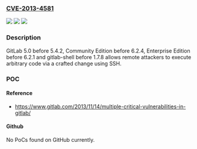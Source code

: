 ### [CVE-2013-4581](https://cve.mitre.org/cgi-bin/cvename.cgi?name=CVE-2013-4581)
![](https://img.shields.io/static/v1?label=Product&message=n%2Fa&color=blue)
![](https://img.shields.io/static/v1?label=Version&message=n%2Fa&color=blue)
![](https://img.shields.io/static/v1?label=Vulnerability&message=n%2Fa&color=brighgreen)

### Description

GitLab 5.0 before 5.4.2, Community Edition before 6.2.4, Enterprise Edition before 6.2.1 and gitlab-shell before 1.7.8 allows remote attackers to execute arbitrary code via a crafted change using SSH.

### POC

#### Reference
- https://www.gitlab.com/2013/11/14/multiple-critical-vulnerabilities-in-gitlab/

#### Github
No PoCs found on GitHub currently.

